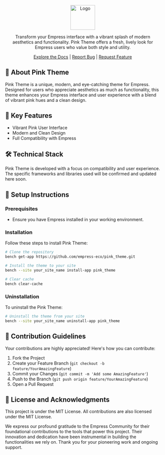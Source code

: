 <div align="center">

<img src="https://grow.empress.eco/uploads/default/original/2X/1/1f1e1044d3864269d2a613577edb9763890422ab.png" alt="Logo" width="80" height="80">

Transform your Empress interface with a vibrant splash of modern aesthetics and functionality. Pink Theme offers a fresh, lively look for Empress users who value both style and utility.

[Explore the Docs](https://grow.empress.eco/) | [Report Bug](https://github.com/empress-eco/pink_theme/issues) | [Request Feature](https://github.com/empress-eco/pink_theme/issues)

</div>


## 📖 About Pink Theme

Pink Theme is a unique, modern, and eye-catching theme for Empress. Designed for users who appreciate aesthetics as much as functionality, this theme enhances your Empress interface and user experience with a blend of vibrant pink hues and a clean design.

## 🌟 Key Features

- Vibrant Pink User Interface
- Modern and Clean Design
- Full Compatibility with Empress 

## 🛠 Technical Stack

Pink Theme is developed with a focus on compatibility and user experience. The specific frameworks and libraries used will be confirmed and updated here soon.

## 🚀 Setup Instructions

### Prerequisites

- Ensure you have Empress installed in your working environment.

### Installation

Follow these steps to install Pink Theme:

```sh
# Clone the repository
bench get-app https://github.com/empress-eco/pink_theme.git

# Install the theme to your site
bench --site your_site_name install-app pink_theme

# Clear cache
bench clear-cache
```
### Uninstallation

To uninstall the Pink Theme:

```sh
# Uninstall the theme from your site
bench --site your_site_name uninstall-app pink_theme
```

## 🤝 Contribution Guidelines

Your contributions are highly appreciated! Here's how you can contribute:

1. Fork the Project
2. Create your Feature Branch (`git checkout -b feature/YourAmazingFeature`)
3. Commit your Changes (`git commit -m 'Add some AmazingFeature'`)
4. Push to the Branch (`git push origin feature/YourAmazingFeature`)
5. Open a Pull Request

## 📜 License and Acknowledgments

This project is under the MIT License. All contributions are also licensed under the MIT License. 

We express our profound gratitude to the Empress Community for their foundational contributions to the tools that power this project. Their innovation and dedication have been instrumental in building the functionalities we rely on. Thank you for your pioneering work and ongoing support.